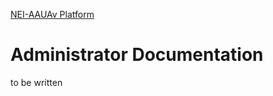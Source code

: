 [NEI-AAUAv Platform](../README.md)

# Administrator Documentation

 to be written
<!-- TODO: complete -->

